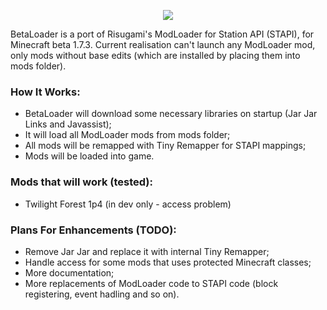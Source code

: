 <p align="center">
  <img src="https://github.com/paulevsGitch/BetaLoader/blob/main/logo.png" />
</p>

BetaLoader is a port of Risugami's ModLoader for Station API (STAPI), for Minecraft beta 1.7.3.
Current realisation can't launch any ModLoader mod, only mods without base edits (which are installed by placing them into mods folder).

### How It Works:
- BetaLoader will download some necessary libraries on startup (Jar Jar Links and Javassist);
- It will load all ModLoader mods from mods folder;
- All mods will be remapped with Tiny Remapper for STAPI mappings;
- Mods will be loaded into game.

### Mods that will work (tested):
- Twilight Forest 1p4 (in dev only - access problem)

### Plans For Enhancements (TODO):
- Remove Jar Jar and replace it with internal Tiny Remapper;
- Handle access for some mods that uses protected Minecraft classes;
- More documentation;
- More replacements of ModLoader code to STAPI code (block registering, event hadling and so on).